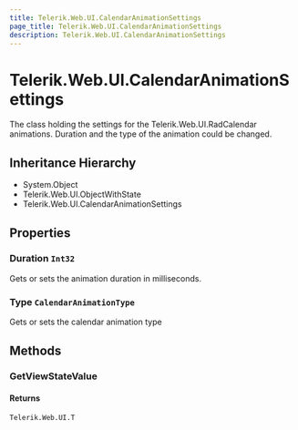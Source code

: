 ```yaml
---
title: Telerik.Web.UI.CalendarAnimationSettings
page_title: Telerik.Web.UI.CalendarAnimationSettings
description: Telerik.Web.UI.CalendarAnimationSettings
---
```


# Telerik.Web.UI.CalendarAnimationSettings

The class holding the settings for the Telerik.Web.UI.RadCalendar animations.
            Duration and the type of the animation could be changed.

## Inheritance Hierarchy

* System.Object
* Telerik.Web.UI.ObjectWithState
* Telerik.Web.UI.CalendarAnimationSettings

## Properties

###  Duration `Int32`

Gets or sets the animation duration in milliseconds.

###  Type `CalendarAnimationType`

Gets or sets the calendar animation type

## Methods

###  GetViewStateValue

#### Returns

`Telerik.Web.UI.T` 

